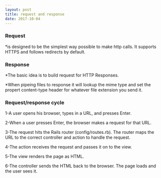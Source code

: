 ```yaml
---
layout: post
title: request and response
date: 2017-10-04
---
```


### Request 

*is designed to be the simplest way possible to make http calls. It supports HTTPS and follows redirects by default.

### Response

*The basic idea is to build request for HTTP Responses.

*When pipeing files to response it will lookup the mime type and set the propert content-type header for whatever file extension you send it.

### Request/response cycle

1-A user opens his browser, types in a URL, and presses Enter.

2-When a user presses Enter, the browser makes a request for that URL.

3-The request hits the Rails router (config/routes.rb). The router maps the URL to the correct controller and action to handle the request.

4-The action receives the request and passes it on to the view.

5-The view renders the page as HTML.

6-The controller sends the HTML back to the browser. The page loads and the user sees it.


